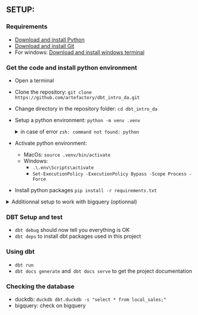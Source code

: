 ## SETUP:


### Requirements

- [Download and install Python](https://www.python.org/downloads/)
- [Download and install Git](https://git-scm.com/downloads)
- For windows: [Download and install windows terminal](https://learn.microsoft.com/en-us/windows/terminal/install)

### Get the code and install python environment

- Open a terminal
- Clone the repository: `git clone https://github.com/artefactory/dbt_intro_da.git`
- Change directory in the repository folder: `cd dbt_intro_da`
- Setup a python environment: `python -m venv .venv`
         <details>
              <summary> in case of error `zsh: command not found: python` </summary>     

              Providing you know Python is already installed on you device,
              run this command in Terminal / your C.L.I. (Command Line Interface)

                  echo "alias python=/usr/bin/python3" >> ~/.zshrc

              Then, fully restart your C.L.I.
              and run:
  
                  which python

              The result should be
  
                  python: aliased to /usr/bin/python3

              if you have python3.
              Rechange directory in the repository folder:

                  cd dbt_intro_da

              And setup your python environment with
  
                  python -m venv .venv
      
              You can proceed with the next steps.
  </details>     
- Activate python environment:
    - MacOs: `source .venv/bin/activate`
    - Windows:
      - `.\.env\Scripts\activate`
      - `Set-ExecutionPolicy -ExecutionPolicy Bypass -Scope Process -Force`
- Install python packages `pip install -r requirements.txt`

<details>
  <summary>Additionnal setup to work with bigquery (optionnal)</summary>

### Additionnal setup to work with bigquery (optionnal)

In order to work with bigquery you need to change the target in the profiles to the bigquery target.
You also need to update the dataset used in the profile by changing `name` to your name.

```
dbt_intro_da:
  target: dev_bigquery
  outputs:
    duckdb:
      path: dbt.duckdb
      type: duckdb
      threads: 4
    dev_bigquery:
      type: bigquery
      method: oauth
      project: formation-sql-316408
      dataset: dbt_intro_da_name
      location: EU
      threads: 4

```

- [Download and install Gcloud](https://cloud.google.com/sdk/docs/install)
- Connect to gcloud:
```
gcloud auth application-default login \
--scopes=https://www.googleapis.com/auth/bigquery,\
https://www.googleapis.com/auth/drive.readonly,\
https://www.googleapis.com/auth/iam.test

```

</details>


### DBT Setup and test

- `dbt debug` should now tell you everything is OK
- `dbt deps` to install dbt packages used in this project

### Using dbt

- `dbt run`
- `dbt docs generate` and` dbt docs serve` to get the project documentation

### Checking the database

- duckdb: `duckdb dbt.duckdb -s "select * from local_sales;"`
- bigquery: check on bigquery

